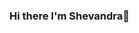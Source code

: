 ### Hi there I'm Shevandra👋

<!--
**shevandra2211/shevandra2211** is a ✨ _special_ ✨ repository because its `README.md` (this file) appears on your GitHub profile.

Here are some ideas to get you started:

- 🔭 I’m currently study on ... SMK Telkom Malang
- 🌱 I’m currently learning ... Full-Stack Programming
-->
